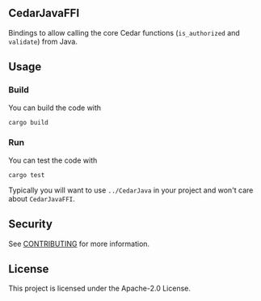 ## CedarJavaFFI
Bindings to allow calling the core Cedar functions (`is_authorized` and `validate`) from Java.

## Usage

### Build
You can build the code with
```shell
cargo build
```

### Run
You can test the code with
```shell
cargo test
```


Typically you will want to use `../CedarJava` in your project and won't care about `CedarJavaFFI`.

## Security

See [CONTRIBUTING](CONTRIBUTING.md#security-issue-notifications) for more information.

## License

This project is licensed under the Apache-2.0 License.

